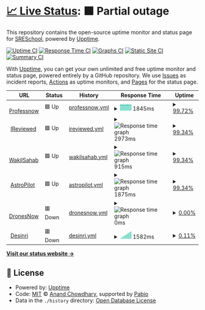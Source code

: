 # [📈 Live Status](https://SRESchool.github.io/AllProfessnow-monitor-upptime): <!--live status--> **🟧 Partial outage**

This repository contains the open-source uptime monitor and status page for [SRESchool](https://SRESchool.github.io/AllProfessnow-monitor-upptime), powered by [Upptime](https://github.com/upptime/upptime).

[![Uptime CI](https://github.com/SRESchool/AllProfessnow-monitor-upptime/workflows/Uptime%20CI/badge.svg)](https://github.com/SRESchool/AllProfessnow-monitor-upptime/actions?query=workflow%3A%22Uptime+CI%22)
[![Response Time CI](https://github.com/SRESchool/AllProfessnow-monitor-upptime/workflows/Response%20Time%20CI/badge.svg)](https://github.com/SRESchool/AllProfessnow-monitor-upptime/actions?query=workflow%3A%22Response+Time+CI%22)
[![Graphs CI](https://github.com/SRESchool/AllProfessnow-monitor-upptime/workflows/Graphs%20CI/badge.svg)](https://github.com/SRESchool/AllProfessnow-monitor-upptime/actions?query=workflow%3A%22Graphs+CI%22)
[![Static Site CI](https://github.com/SRESchool/AllProfessnow-monitor-upptime/workflows/Static%20Site%20CI/badge.svg)](https://github.com/SRESchool/AllProfessnow-monitor-upptime/actions?query=workflow%3A%22Static+Site+CI%22)
[![Summary CI](https://github.com/SRESchool/AllProfessnow-monitor-upptime/workflows/Summary%20CI/badge.svg)](https://github.com/SRESchool/AllProfessnow-monitor-upptime/actions?query=workflow%3A%22Summary+CI%22)

With [Upptime](https://upptime.js.org), you can get your own unlimited and free uptime monitor and status page, powered entirely by a GitHub repository. We use [Issues](https://github.com/SRESchool/AllProfessnow-monitor-upptime/issues) as incident reports, [Actions](https://github.com/SRESchool/AllProfessnow-monitor-upptime/actions) as uptime monitors, and [Pages](https://SRESchool.github.io/AllProfessnow-monitor-upptime) for the status page.

<!--start: status pages-->
<!-- This summary is generated by Upptime (https://github.com/upptime/upptime) -->
<!-- Do not edit this manually, your changes will be overwritten -->
<!-- prettier-ignore -->
| URL | Status | History | Response Time | Uptime |
| --- | ------ | ------- | ------------- | ------ |
| <img alt="" src="https://icons.duckduckgo.com/ip3/professnow.com.ico" height="13"> [Professnow](https://professnow.com) | 🟩 Up | [professnow.yml](https://github.com/SRESchool/AllProfessnow-monitor-upptime/commits/HEAD/history/professnow.yml) | <details><summary><img alt="Response time graph" src="./graphs/professnow/response-time-week.png" height="20"> 1845ms</summary><br><a href="https://SRESchool.github.io/AllProfessnow-monitor-upptime/history/professnow"><img alt="Response time 1845" src="https://img.shields.io/endpoint?url=https%3A%2F%2Fraw.githubusercontent.com%2FSRESchool%2FAllProfessnow-monitor-upptime%2FHEAD%2Fapi%2Fprofessnow%2Fresponse-time.json"></a><br><a href="https://SRESchool.github.io/AllProfessnow-monitor-upptime/history/professnow"><img alt="24-hour response time 1853" src="https://img.shields.io/endpoint?url=https%3A%2F%2Fraw.githubusercontent.com%2FSRESchool%2FAllProfessnow-monitor-upptime%2FHEAD%2Fapi%2Fprofessnow%2Fresponse-time-day.json"></a><br><a href="https://SRESchool.github.io/AllProfessnow-monitor-upptime/history/professnow"><img alt="7-day response time 1845" src="https://img.shields.io/endpoint?url=https%3A%2F%2Fraw.githubusercontent.com%2FSRESchool%2FAllProfessnow-monitor-upptime%2FHEAD%2Fapi%2Fprofessnow%2Fresponse-time-week.json"></a><br><a href="https://SRESchool.github.io/AllProfessnow-monitor-upptime/history/professnow"><img alt="30-day response time 1845" src="https://img.shields.io/endpoint?url=https%3A%2F%2Fraw.githubusercontent.com%2FSRESchool%2FAllProfessnow-monitor-upptime%2FHEAD%2Fapi%2Fprofessnow%2Fresponse-time-month.json"></a><br><a href="https://SRESchool.github.io/AllProfessnow-monitor-upptime/history/professnow"><img alt="1-year response time 1845" src="https://img.shields.io/endpoint?url=https%3A%2F%2Fraw.githubusercontent.com%2FSRESchool%2FAllProfessnow-monitor-upptime%2FHEAD%2Fapi%2Fprofessnow%2Fresponse-time-year.json"></a></details> | <details><summary><a href="https://SRESchool.github.io/AllProfessnow-monitor-upptime/history/professnow">99.72%</a></summary><a href="https://SRESchool.github.io/AllProfessnow-monitor-upptime/history/professnow"><img alt="All-time uptime 99.72%" src="https://img.shields.io/endpoint?url=https%3A%2F%2Fraw.githubusercontent.com%2FSRESchool%2FAllProfessnow-monitor-upptime%2FHEAD%2Fapi%2Fprofessnow%2Fuptime.json"></a><br><a href="https://SRESchool.github.io/AllProfessnow-monitor-upptime/history/professnow"><img alt="24-hour uptime 98.46%" src="https://img.shields.io/endpoint?url=https%3A%2F%2Fraw.githubusercontent.com%2FSRESchool%2FAllProfessnow-monitor-upptime%2FHEAD%2Fapi%2Fprofessnow%2Fuptime-day.json"></a><br><a href="https://SRESchool.github.io/AllProfessnow-monitor-upptime/history/professnow"><img alt="7-day uptime 99.72%" src="https://img.shields.io/endpoint?url=https%3A%2F%2Fraw.githubusercontent.com%2FSRESchool%2FAllProfessnow-monitor-upptime%2FHEAD%2Fapi%2Fprofessnow%2Fuptime-week.json"></a><br><a href="https://SRESchool.github.io/AllProfessnow-monitor-upptime/history/professnow"><img alt="30-day uptime 99.72%" src="https://img.shields.io/endpoint?url=https%3A%2F%2Fraw.githubusercontent.com%2FSRESchool%2FAllProfessnow-monitor-upptime%2FHEAD%2Fapi%2Fprofessnow%2Fuptime-month.json"></a><br><a href="https://SRESchool.github.io/AllProfessnow-monitor-upptime/history/professnow"><img alt="1-year uptime 99.72%" src="https://img.shields.io/endpoint?url=https%3A%2F%2Fraw.githubusercontent.com%2FSRESchool%2FAllProfessnow-monitor-upptime%2FHEAD%2Fapi%2Fprofessnow%2Fuptime-year.json"></a></details>
| <img alt="" src="https://icons.duckduckgo.com/ip3/ireviewed.in.ico" height="13"> [IReviewed](https://ireviewed.in) | 🟩 Up | [ireviewed.yml](https://github.com/SRESchool/AllProfessnow-monitor-upptime/commits/HEAD/history/ireviewed.yml) | <details><summary><img alt="Response time graph" src="./graphs/ireviewed/response-time-week.png" height="20"> 2973ms</summary><br><a href="https://SRESchool.github.io/AllProfessnow-monitor-upptime/history/ireviewed"><img alt="Response time 2973" src="https://img.shields.io/endpoint?url=https%3A%2F%2Fraw.githubusercontent.com%2FSRESchool%2FAllProfessnow-monitor-upptime%2FHEAD%2Fapi%2Fireviewed%2Fresponse-time.json"></a><br><a href="https://SRESchool.github.io/AllProfessnow-monitor-upptime/history/ireviewed"><img alt="24-hour response time 2823" src="https://img.shields.io/endpoint?url=https%3A%2F%2Fraw.githubusercontent.com%2FSRESchool%2FAllProfessnow-monitor-upptime%2FHEAD%2Fapi%2Fireviewed%2Fresponse-time-day.json"></a><br><a href="https://SRESchool.github.io/AllProfessnow-monitor-upptime/history/ireviewed"><img alt="7-day response time 2973" src="https://img.shields.io/endpoint?url=https%3A%2F%2Fraw.githubusercontent.com%2FSRESchool%2FAllProfessnow-monitor-upptime%2FHEAD%2Fapi%2Fireviewed%2Fresponse-time-week.json"></a><br><a href="https://SRESchool.github.io/AllProfessnow-monitor-upptime/history/ireviewed"><img alt="30-day response time 2973" src="https://img.shields.io/endpoint?url=https%3A%2F%2Fraw.githubusercontent.com%2FSRESchool%2FAllProfessnow-monitor-upptime%2FHEAD%2Fapi%2Fireviewed%2Fresponse-time-month.json"></a><br><a href="https://SRESchool.github.io/AllProfessnow-monitor-upptime/history/ireviewed"><img alt="1-year response time 2973" src="https://img.shields.io/endpoint?url=https%3A%2F%2Fraw.githubusercontent.com%2FSRESchool%2FAllProfessnow-monitor-upptime%2FHEAD%2Fapi%2Fireviewed%2Fresponse-time-year.json"></a></details> | <details><summary><a href="https://SRESchool.github.io/AllProfessnow-monitor-upptime/history/ireviewed">99.34%</a></summary><a href="https://SRESchool.github.io/AllProfessnow-monitor-upptime/history/ireviewed"><img alt="All-time uptime 99.34%" src="https://img.shields.io/endpoint?url=https%3A%2F%2Fraw.githubusercontent.com%2FSRESchool%2FAllProfessnow-monitor-upptime%2FHEAD%2Fapi%2Fireviewed%2Fuptime.json"></a><br><a href="https://SRESchool.github.io/AllProfessnow-monitor-upptime/history/ireviewed"><img alt="24-hour uptime 100.00%" src="https://img.shields.io/endpoint?url=https%3A%2F%2Fraw.githubusercontent.com%2FSRESchool%2FAllProfessnow-monitor-upptime%2FHEAD%2Fapi%2Fireviewed%2Fuptime-day.json"></a><br><a href="https://SRESchool.github.io/AllProfessnow-monitor-upptime/history/ireviewed"><img alt="7-day uptime 99.34%" src="https://img.shields.io/endpoint?url=https%3A%2F%2Fraw.githubusercontent.com%2FSRESchool%2FAllProfessnow-monitor-upptime%2FHEAD%2Fapi%2Fireviewed%2Fuptime-week.json"></a><br><a href="https://SRESchool.github.io/AllProfessnow-monitor-upptime/history/ireviewed"><img alt="30-day uptime 99.34%" src="https://img.shields.io/endpoint?url=https%3A%2F%2Fraw.githubusercontent.com%2FSRESchool%2FAllProfessnow-monitor-upptime%2FHEAD%2Fapi%2Fireviewed%2Fuptime-month.json"></a><br><a href="https://SRESchool.github.io/AllProfessnow-monitor-upptime/history/ireviewed"><img alt="1-year uptime 99.34%" src="https://img.shields.io/endpoint?url=https%3A%2F%2Fraw.githubusercontent.com%2FSRESchool%2FAllProfessnow-monitor-upptime%2FHEAD%2Fapi%2Fireviewed%2Fuptime-year.json"></a></details>
| <img alt="" src="https://icons.duckduckgo.com/ip3/wakilsahab.in.ico" height="13"> [WakilSahab](https://wakilsahab.in) | 🟩 Up | [wakilsahab.yml](https://github.com/SRESchool/AllProfessnow-monitor-upptime/commits/HEAD/history/wakilsahab.yml) | <details><summary><img alt="Response time graph" src="./graphs/wakilsahab/response-time-week.png" height="20"> 915ms</summary><br><a href="https://SRESchool.github.io/AllProfessnow-monitor-upptime/history/wakilsahab"><img alt="Response time 915" src="https://img.shields.io/endpoint?url=https%3A%2F%2Fraw.githubusercontent.com%2FSRESchool%2FAllProfessnow-monitor-upptime%2FHEAD%2Fapi%2Fwakilsahab%2Fresponse-time.json"></a><br><a href="https://SRESchool.github.io/AllProfessnow-monitor-upptime/history/wakilsahab"><img alt="24-hour response time 907" src="https://img.shields.io/endpoint?url=https%3A%2F%2Fraw.githubusercontent.com%2FSRESchool%2FAllProfessnow-monitor-upptime%2FHEAD%2Fapi%2Fwakilsahab%2Fresponse-time-day.json"></a><br><a href="https://SRESchool.github.io/AllProfessnow-monitor-upptime/history/wakilsahab"><img alt="7-day response time 915" src="https://img.shields.io/endpoint?url=https%3A%2F%2Fraw.githubusercontent.com%2FSRESchool%2FAllProfessnow-monitor-upptime%2FHEAD%2Fapi%2Fwakilsahab%2Fresponse-time-week.json"></a><br><a href="https://SRESchool.github.io/AllProfessnow-monitor-upptime/history/wakilsahab"><img alt="30-day response time 915" src="https://img.shields.io/endpoint?url=https%3A%2F%2Fraw.githubusercontent.com%2FSRESchool%2FAllProfessnow-monitor-upptime%2FHEAD%2Fapi%2Fwakilsahab%2Fresponse-time-month.json"></a><br><a href="https://SRESchool.github.io/AllProfessnow-monitor-upptime/history/wakilsahab"><img alt="1-year response time 915" src="https://img.shields.io/endpoint?url=https%3A%2F%2Fraw.githubusercontent.com%2FSRESchool%2FAllProfessnow-monitor-upptime%2FHEAD%2Fapi%2Fwakilsahab%2Fresponse-time-year.json"></a></details> | <details><summary><a href="https://SRESchool.github.io/AllProfessnow-monitor-upptime/history/wakilsahab">99.34%</a></summary><a href="https://SRESchool.github.io/AllProfessnow-monitor-upptime/history/wakilsahab"><img alt="All-time uptime 99.34%" src="https://img.shields.io/endpoint?url=https%3A%2F%2Fraw.githubusercontent.com%2FSRESchool%2FAllProfessnow-monitor-upptime%2FHEAD%2Fapi%2Fwakilsahab%2Fuptime.json"></a><br><a href="https://SRESchool.github.io/AllProfessnow-monitor-upptime/history/wakilsahab"><img alt="24-hour uptime 100.00%" src="https://img.shields.io/endpoint?url=https%3A%2F%2Fraw.githubusercontent.com%2FSRESchool%2FAllProfessnow-monitor-upptime%2FHEAD%2Fapi%2Fwakilsahab%2Fuptime-day.json"></a><br><a href="https://SRESchool.github.io/AllProfessnow-monitor-upptime/history/wakilsahab"><img alt="7-day uptime 99.34%" src="https://img.shields.io/endpoint?url=https%3A%2F%2Fraw.githubusercontent.com%2FSRESchool%2FAllProfessnow-monitor-upptime%2FHEAD%2Fapi%2Fwakilsahab%2Fuptime-week.json"></a><br><a href="https://SRESchool.github.io/AllProfessnow-monitor-upptime/history/wakilsahab"><img alt="30-day uptime 99.34%" src="https://img.shields.io/endpoint?url=https%3A%2F%2Fraw.githubusercontent.com%2FSRESchool%2FAllProfessnow-monitor-upptime%2FHEAD%2Fapi%2Fwakilsahab%2Fuptime-month.json"></a><br><a href="https://SRESchool.github.io/AllProfessnow-monitor-upptime/history/wakilsahab"><img alt="1-year uptime 99.34%" src="https://img.shields.io/endpoint?url=https%3A%2F%2Fraw.githubusercontent.com%2FSRESchool%2FAllProfessnow-monitor-upptime%2FHEAD%2Fapi%2Fwakilsahab%2Fuptime-year.json"></a></details>
| <img alt="" src="https://icons.duckduckgo.com/ip3/astropilot.co.ico" height="13"> [AstroPilot](https://astropilot.co) | 🟩 Up | [astropilot.yml](https://github.com/SRESchool/AllProfessnow-monitor-upptime/commits/HEAD/history/astropilot.yml) | <details><summary><img alt="Response time graph" src="./graphs/astropilot/response-time-week.png" height="20"> 1875ms</summary><br><a href="https://SRESchool.github.io/AllProfessnow-monitor-upptime/history/astropilot"><img alt="Response time 1875" src="https://img.shields.io/endpoint?url=https%3A%2F%2Fraw.githubusercontent.com%2FSRESchool%2FAllProfessnow-monitor-upptime%2FHEAD%2Fapi%2Fastropilot%2Fresponse-time.json"></a><br><a href="https://SRESchool.github.io/AllProfessnow-monitor-upptime/history/astropilot"><img alt="24-hour response time 1774" src="https://img.shields.io/endpoint?url=https%3A%2F%2Fraw.githubusercontent.com%2FSRESchool%2FAllProfessnow-monitor-upptime%2FHEAD%2Fapi%2Fastropilot%2Fresponse-time-day.json"></a><br><a href="https://SRESchool.github.io/AllProfessnow-monitor-upptime/history/astropilot"><img alt="7-day response time 1875" src="https://img.shields.io/endpoint?url=https%3A%2F%2Fraw.githubusercontent.com%2FSRESchool%2FAllProfessnow-monitor-upptime%2FHEAD%2Fapi%2Fastropilot%2Fresponse-time-week.json"></a><br><a href="https://SRESchool.github.io/AllProfessnow-monitor-upptime/history/astropilot"><img alt="30-day response time 1875" src="https://img.shields.io/endpoint?url=https%3A%2F%2Fraw.githubusercontent.com%2FSRESchool%2FAllProfessnow-monitor-upptime%2FHEAD%2Fapi%2Fastropilot%2Fresponse-time-month.json"></a><br><a href="https://SRESchool.github.io/AllProfessnow-monitor-upptime/history/astropilot"><img alt="1-year response time 1875" src="https://img.shields.io/endpoint?url=https%3A%2F%2Fraw.githubusercontent.com%2FSRESchool%2FAllProfessnow-monitor-upptime%2FHEAD%2Fapi%2Fastropilot%2Fresponse-time-year.json"></a></details> | <details><summary><a href="https://SRESchool.github.io/AllProfessnow-monitor-upptime/history/astropilot">99.34%</a></summary><a href="https://SRESchool.github.io/AllProfessnow-monitor-upptime/history/astropilot"><img alt="All-time uptime 99.34%" src="https://img.shields.io/endpoint?url=https%3A%2F%2Fraw.githubusercontent.com%2FSRESchool%2FAllProfessnow-monitor-upptime%2FHEAD%2Fapi%2Fastropilot%2Fuptime.json"></a><br><a href="https://SRESchool.github.io/AllProfessnow-monitor-upptime/history/astropilot"><img alt="24-hour uptime 100.00%" src="https://img.shields.io/endpoint?url=https%3A%2F%2Fraw.githubusercontent.com%2FSRESchool%2FAllProfessnow-monitor-upptime%2FHEAD%2Fapi%2Fastropilot%2Fuptime-day.json"></a><br><a href="https://SRESchool.github.io/AllProfessnow-monitor-upptime/history/astropilot"><img alt="7-day uptime 99.34%" src="https://img.shields.io/endpoint?url=https%3A%2F%2Fraw.githubusercontent.com%2FSRESchool%2FAllProfessnow-monitor-upptime%2FHEAD%2Fapi%2Fastropilot%2Fuptime-week.json"></a><br><a href="https://SRESchool.github.io/AllProfessnow-monitor-upptime/history/astropilot"><img alt="30-day uptime 99.34%" src="https://img.shields.io/endpoint?url=https%3A%2F%2Fraw.githubusercontent.com%2FSRESchool%2FAllProfessnow-monitor-upptime%2FHEAD%2Fapi%2Fastropilot%2Fuptime-month.json"></a><br><a href="https://SRESchool.github.io/AllProfessnow-monitor-upptime/history/astropilot"><img alt="1-year uptime 99.34%" src="https://img.shields.io/endpoint?url=https%3A%2F%2Fraw.githubusercontent.com%2FSRESchool%2FAllProfessnow-monitor-upptime%2FHEAD%2Fapi%2Fastropilot%2Fuptime-year.json"></a></details>
| <img alt="" src="https://icons.duckduckgo.com/ip3/dronesnow.in.ico" height="13"> [DronesNow](https://dronesnow.in) | 🟥 Down | [dronesnow.yml](https://github.com/SRESchool/AllProfessnow-monitor-upptime/commits/HEAD/history/dronesnow.yml) | <details><summary><img alt="Response time graph" src="./graphs/dronesnow/response-time-week.png" height="20"> 0ms</summary><br><a href="https://SRESchool.github.io/AllProfessnow-monitor-upptime/history/dronesnow"><img alt="Response time 0" src="https://img.shields.io/endpoint?url=https%3A%2F%2Fraw.githubusercontent.com%2FSRESchool%2FAllProfessnow-monitor-upptime%2FHEAD%2Fapi%2Fdronesnow%2Fresponse-time.json"></a><br><a href="https://SRESchool.github.io/AllProfessnow-monitor-upptime/history/dronesnow"><img alt="24-hour response time 0" src="https://img.shields.io/endpoint?url=https%3A%2F%2Fraw.githubusercontent.com%2FSRESchool%2FAllProfessnow-monitor-upptime%2FHEAD%2Fapi%2Fdronesnow%2Fresponse-time-day.json"></a><br><a href="https://SRESchool.github.io/AllProfessnow-monitor-upptime/history/dronesnow"><img alt="7-day response time 0" src="https://img.shields.io/endpoint?url=https%3A%2F%2Fraw.githubusercontent.com%2FSRESchool%2FAllProfessnow-monitor-upptime%2FHEAD%2Fapi%2Fdronesnow%2Fresponse-time-week.json"></a><br><a href="https://SRESchool.github.io/AllProfessnow-monitor-upptime/history/dronesnow"><img alt="30-day response time 0" src="https://img.shields.io/endpoint?url=https%3A%2F%2Fraw.githubusercontent.com%2FSRESchool%2FAllProfessnow-monitor-upptime%2FHEAD%2Fapi%2Fdronesnow%2Fresponse-time-month.json"></a><br><a href="https://SRESchool.github.io/AllProfessnow-monitor-upptime/history/dronesnow"><img alt="1-year response time 0" src="https://img.shields.io/endpoint?url=https%3A%2F%2Fraw.githubusercontent.com%2FSRESchool%2FAllProfessnow-monitor-upptime%2FHEAD%2Fapi%2Fdronesnow%2Fresponse-time-year.json"></a></details> | <details><summary><a href="https://SRESchool.github.io/AllProfessnow-monitor-upptime/history/dronesnow">0.00%</a></summary><a href="https://SRESchool.github.io/AllProfessnow-monitor-upptime/history/dronesnow"><img alt="All-time uptime 0.00%" src="https://img.shields.io/endpoint?url=https%3A%2F%2Fraw.githubusercontent.com%2FSRESchool%2FAllProfessnow-monitor-upptime%2FHEAD%2Fapi%2Fdronesnow%2Fuptime.json"></a><br><a href="https://SRESchool.github.io/AllProfessnow-monitor-upptime/history/dronesnow"><img alt="24-hour uptime 0.00%" src="https://img.shields.io/endpoint?url=https%3A%2F%2Fraw.githubusercontent.com%2FSRESchool%2FAllProfessnow-monitor-upptime%2FHEAD%2Fapi%2Fdronesnow%2Fuptime-day.json"></a><br><a href="https://SRESchool.github.io/AllProfessnow-monitor-upptime/history/dronesnow"><img alt="7-day uptime 0.00%" src="https://img.shields.io/endpoint?url=https%3A%2F%2Fraw.githubusercontent.com%2FSRESchool%2FAllProfessnow-monitor-upptime%2FHEAD%2Fapi%2Fdronesnow%2Fuptime-week.json"></a><br><a href="https://SRESchool.github.io/AllProfessnow-monitor-upptime/history/dronesnow"><img alt="30-day uptime 0.00%" src="https://img.shields.io/endpoint?url=https%3A%2F%2Fraw.githubusercontent.com%2FSRESchool%2FAllProfessnow-monitor-upptime%2FHEAD%2Fapi%2Fdronesnow%2Fuptime-month.json"></a><br><a href="https://SRESchool.github.io/AllProfessnow-monitor-upptime/history/dronesnow"><img alt="1-year uptime 0.00%" src="https://img.shields.io/endpoint?url=https%3A%2F%2Fraw.githubusercontent.com%2FSRESchool%2FAllProfessnow-monitor-upptime%2FHEAD%2Fapi%2Fdronesnow%2Fuptime-year.json"></a></details>
| <img alt="" src="https://icons.duckduckgo.com/ip3/desinri.com.ico" height="13"> [Desinri](https://desinri.com) | 🟥 Down | [desinri.yml](https://github.com/SRESchool/AllProfessnow-monitor-upptime/commits/HEAD/history/desinri.yml) | <details><summary><img alt="Response time graph" src="./graphs/desinri/response-time-week.png" height="20"> 1582ms</summary><br><a href="https://SRESchool.github.io/AllProfessnow-monitor-upptime/history/desinri"><img alt="Response time 1582" src="https://img.shields.io/endpoint?url=https%3A%2F%2Fraw.githubusercontent.com%2FSRESchool%2FAllProfessnow-monitor-upptime%2FHEAD%2Fapi%2Fdesinri%2Fresponse-time.json"></a><br><a href="https://SRESchool.github.io/AllProfessnow-monitor-upptime/history/desinri"><img alt="24-hour response time 0" src="https://img.shields.io/endpoint?url=https%3A%2F%2Fraw.githubusercontent.com%2FSRESchool%2FAllProfessnow-monitor-upptime%2FHEAD%2Fapi%2Fdesinri%2Fresponse-time-day.json"></a><br><a href="https://SRESchool.github.io/AllProfessnow-monitor-upptime/history/desinri"><img alt="7-day response time 1582" src="https://img.shields.io/endpoint?url=https%3A%2F%2Fraw.githubusercontent.com%2FSRESchool%2FAllProfessnow-monitor-upptime%2FHEAD%2Fapi%2Fdesinri%2Fresponse-time-week.json"></a><br><a href="https://SRESchool.github.io/AllProfessnow-monitor-upptime/history/desinri"><img alt="30-day response time 1582" src="https://img.shields.io/endpoint?url=https%3A%2F%2Fraw.githubusercontent.com%2FSRESchool%2FAllProfessnow-monitor-upptime%2FHEAD%2Fapi%2Fdesinri%2Fresponse-time-month.json"></a><br><a href="https://SRESchool.github.io/AllProfessnow-monitor-upptime/history/desinri"><img alt="1-year response time 1582" src="https://img.shields.io/endpoint?url=https%3A%2F%2Fraw.githubusercontent.com%2FSRESchool%2FAllProfessnow-monitor-upptime%2FHEAD%2Fapi%2Fdesinri%2Fresponse-time-year.json"></a></details> | <details><summary><a href="https://SRESchool.github.io/AllProfessnow-monitor-upptime/history/desinri">0.11%</a></summary><a href="https://SRESchool.github.io/AllProfessnow-monitor-upptime/history/desinri"><img alt="All-time uptime 0.11%" src="https://img.shields.io/endpoint?url=https%3A%2F%2Fraw.githubusercontent.com%2FSRESchool%2FAllProfessnow-monitor-upptime%2FHEAD%2Fapi%2Fdesinri%2Fuptime.json"></a><br><a href="https://SRESchool.github.io/AllProfessnow-monitor-upptime/history/desinri"><img alt="24-hour uptime 0.00%" src="https://img.shields.io/endpoint?url=https%3A%2F%2Fraw.githubusercontent.com%2FSRESchool%2FAllProfessnow-monitor-upptime%2FHEAD%2Fapi%2Fdesinri%2Fuptime-day.json"></a><br><a href="https://SRESchool.github.io/AllProfessnow-monitor-upptime/history/desinri"><img alt="7-day uptime 0.11%" src="https://img.shields.io/endpoint?url=https%3A%2F%2Fraw.githubusercontent.com%2FSRESchool%2FAllProfessnow-monitor-upptime%2FHEAD%2Fapi%2Fdesinri%2Fuptime-week.json"></a><br><a href="https://SRESchool.github.io/AllProfessnow-monitor-upptime/history/desinri"><img alt="30-day uptime 0.11%" src="https://img.shields.io/endpoint?url=https%3A%2F%2Fraw.githubusercontent.com%2FSRESchool%2FAllProfessnow-monitor-upptime%2FHEAD%2Fapi%2Fdesinri%2Fuptime-month.json"></a><br><a href="https://SRESchool.github.io/AllProfessnow-monitor-upptime/history/desinri"><img alt="1-year uptime 0.11%" src="https://img.shields.io/endpoint?url=https%3A%2F%2Fraw.githubusercontent.com%2FSRESchool%2FAllProfessnow-monitor-upptime%2FHEAD%2Fapi%2Fdesinri%2Fuptime-year.json"></a></details>

<!--end: status pages-->

[**Visit our status website →**](https://SRESchool.github.io/AllProfessnow-monitor-upptime)

## 📄 License

- Powered by: [Upptime](https://github.com/upptime/upptime)
- Code: [MIT](./LICENSE) © [Anand Chowdhary](https://anandchowdhary.com), supported by [Pabio](https://pabio.com)
- Data in the `./history` directory: [Open Database License](https://opendatacommons.org/licenses/odbl/1-0/)

